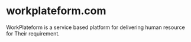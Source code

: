 # workplateform.com
WorkPlateform is a service based platform for delivering human resource for Their requirement.
